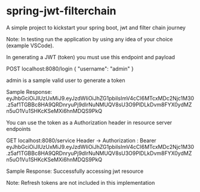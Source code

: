# spring-jwt-filterchain
A simple project to kickstart your spring boot, jwt and filter chain journey

Note: 
In testing run the application by using any idea of your choice (example VSCode).

In generating a JWT (token) you must use this endpoint and payload

POST localhost:8080/login
{
  "username": "admin"
}

admin is a sample valid user to generate a token

Sample Response:
eyJhbGciOiJIUzUxMiJ9.eyJzdWIiOiJhZG1pbiIsImV4cCI6MTcxMDc2Njc1M30.z5af1TGBBc8HA9QRDnryuPj9dIrNuNMUQV8sU3O9PlDLkDvm8FYX0ydMZn5uO1Vu1SHKcKSeMXi6hnMDQS9PkQ

You can use the token as a Authorization header in resource server endpoints

GET localhost:8080/service
Header -> Authorization : Bearer eyJhbGciOiJIUzUxMiJ9.eyJzdWIiOiJhZG1pbiIsImV4cCI6MTcxMDc2Njc1M30.z5af1TGBBc8HA9QRDnryuPj9dIrNuNMUQV8sU3O9PlDLkDvm8FYX0ydMZn5uO1Vu1SHKcKSeMXi6hnMDQS9PkQ

Sample Response: Successfully accessing jwt resource

Note:
Refresh tokens are not included in this implementation

